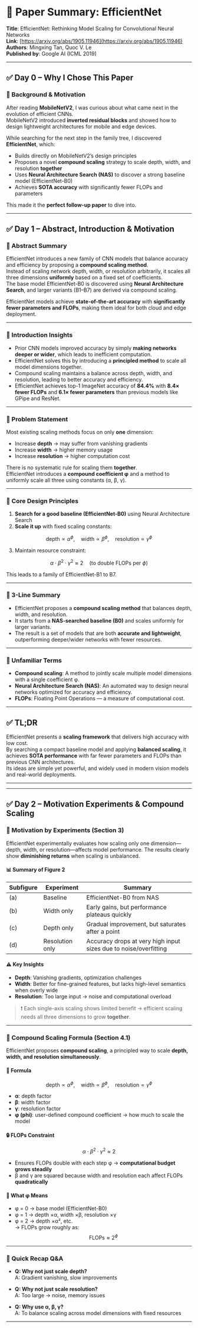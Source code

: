 # 📄 Paper Summary: EfficientNet

**Title**: EfficientNet: Rethinking Model Scaling for Convolutional Neural Networks  
**Link**: [https://arxiv.org/abs/1905.11946](https://arxiv.org/abs/1905.11946)  
**Authors**: Mingxing Tan, Quoc V. Le  
**Published by**: Google AI (ICML 2019)  

---

## ✅ Day 0 – Why I Chose This Paper

### 📌 Background & Motivation

After reading **MobileNetV2**, I was curious about what came next in the evolution of efficient CNNs.  
MobileNetV2 introduced **inverted residual blocks** and showed how to design lightweight architectures for mobile and edge devices.

While searching for the next step in the family tree, I discovered **EfficientNet**, which:

- Builds directly on MobileNetV2’s design principles  
- Proposes a novel **compound scaling** strategy to scale depth, width, and resolution **together**  
- Uses **Neural Architecture Search (NAS)** to discover a strong baseline model (EfficientNet-B0)  
- Achieves **SOTA accuracy** with significantly fewer FLOPs and parameters

This made it the **perfect follow-up paper** to dive into.

---

## ✅ Day 1 – Abstract, Introduction & Motivation

### 📌 Abstract Summary

EfficientNet introduces a new family of CNN models that balance accuracy and efficiency by proposing a **compound scaling method**.  
Instead of scaling network depth, width, or resolution arbitrarily, it scales all three dimensions **uniformly** based on a fixed set of coefficients.  
The base model EfficientNet-B0 is discovered using **Neural Architecture Search**, and larger variants (B1–B7) are derived via compound scaling.

EfficientNet models achieve **state-of-the-art accuracy** with **significantly fewer parameters and FLOPs**, making them ideal for both cloud and edge deployment.

---

### 📌 Introduction Insights

- Prior CNN models improved accuracy by simply **making networks deeper or wider**, which leads to inefficient computation.  
- EfficientNet solves this by introducing a **principled method** to scale all model dimensions together.  
- Compound scaling maintains a balance across depth, width, and resolution, leading to better accuracy and efficiency.  
- EfficientNet achieves top-1 ImageNet accuracy of **84.4%** with **8.4× fewer FLOPs** and **6.1× fewer parameters** than previous models like GPipe and ResNet.

---

### 📌 Problem Statement

Most existing scaling methods focus on only **one** dimension:

- Increase **depth** → may suffer from vanishing gradients  
- Increase **width** → higher memory usage  
- Increase **resolution** → higher computation cost  

There is no systematic rule for scaling them **together**.  
EfficientNet introduces a **compound coefficient φ** and a method to uniformly scale all three using constants (α, β, γ).

---

### 📌 Core Design Principles

1. **Search for a good baseline (EfficientNet-B0)** using Neural Architecture Search  
2. **Scale it up** with fixed scaling constants:  

$$
\text{depth} \propto \alpha^\phi,\quad 
\text{width} \propto \beta^\phi,\quad 
\text{resolution} \propto \gamma^\phi
$$

3. Maintain resource constraint:

$$
\alpha \cdot \beta^2 \cdot \gamma^2 \approx 2 \quad \text{(to double FLOPs per } \phi \text{)}
$$

This leads to a family of EfficientNet-B1 to B7.

---

### 📌 3-Line Summary

- EfficientNet proposes a **compound scaling method** that balances depth, width, and resolution.  
- It starts from a **NAS-searched baseline (B0)** and scales uniformly for larger variants.  
- The result is a set of models that are both **accurate and lightweight**, outperforming deeper/wider networks with fewer resources.

---

### 📌 Unfamiliar Terms

- **Compound scaling**: A method to jointly scale multiple model dimensions with a single coefficient φ.  
- **Neural Architecture Search (NAS)**: An automated way to design neural networks optimized for accuracy and efficiency.  
- **FLOPs**: Floating Point Operations — a measure of computational cost.

---

## ✅ TL;DR

EfficientNet presents a **scaling framework** that delivers high accuracy with low cost.  
By searching a compact baseline model and applying **balanced scaling**, it achieves **SOTA performance** with far fewer parameters and FLOPs than previous CNN architectures.  
Its ideas are simple yet powerful, and widely used in modern vision models and real-world deployments.

---

---

## ✅ Day 2 – Motivation Experiments & Compound Scaling

### 📌 Motivation by Experiments (Section 3)

EfficientNet experimentally evaluates how scaling only one dimension—depth, width, or resolution—affects model performance. The results clearly show **diminishing returns** when scaling is unbalanced.

#### 📊 Summary of Figure 2

| Subfigure | Experiment            | Summary |
|-----------|------------------------|---------|
| (a)       | Baseline               | EfficientNet-B0 from NAS |
| (b)       | Width only             | Early gains, but performance plateaus quickly |
| (c)       | Depth only             | Gradual improvement, but saturates after a point |
| (d)       | Resolution only        | Accuracy drops at very high input sizes due to noise/overfitting |

#### ⚠️ Key Insights

- **Depth**: Vanishing gradients, optimization challenges  
- **Width**: Better for fine-grained features, but lacks high-level semantics when overly wide  
- **Resolution**: Too large input → noise and computational overload

> ❗ Each single-axis scaling shows limited benefit → efficient scaling needs all three dimensions to grow **together**.

---

### 📌 Compound Scaling Formula (Section 4.1)

EfficientNet proposes **compound scaling**, a principled way to scale **depth, width, and resolution simultaneously**.

#### 🧮 Formula

$$
\text{depth} \propto \alpha^{\phi}, \quad 
\text{width} \propto \beta^{\phi}, \quad 
\text{resolution} \propto \gamma^{\phi}
$$

- **α**: depth factor  
- **β**: width factor  
- **γ**: resolution factor  
- **φ (phi)**: user-defined compound coefficient → how much to scale the model

#### 🔒 FLOPs Constraint

$$
\alpha \cdot \beta^2 \cdot \gamma^2 \approx 2
$$

- Ensures FLOPs double with each step φ → **computational budget grows steadily**
- β and γ are squared because width and resolution each affect FLOPs **quadratically**

#### 🧠 What φ Means

- φ = 0 → base model (EfficientNet-B0)  
- φ = 1 → depth ×α, width ×β, resolution ×γ  
- φ = 2 → depth ×α², etc.  
→ FLOPs grow roughly as: $$\text{FLOPs} \approx 2^{\phi}$$

---

### 💬 Quick Recap Q&A

- **Q: Why not just scale depth?**  
  A: Gradient vanishing, slow improvements

- **Q: Why not just scale resolution?**  
  A: Too large → noise, memory issues

- **Q: Why use α, β, γ?**  
  A: To balance scaling across model dimensions with fixed resources

---

